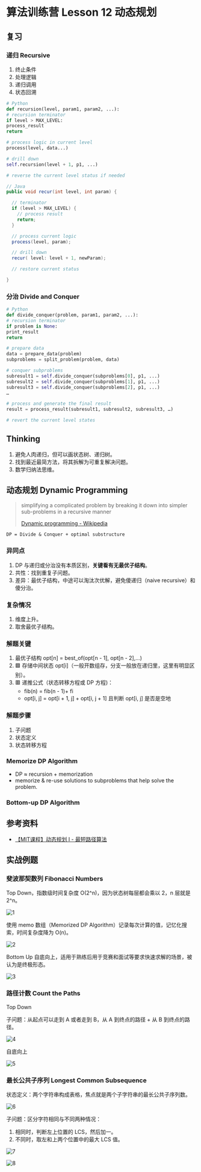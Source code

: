 # 算法训练营 Lesson 12 动态规划

## 复习

### 递归 Recursive

1. 终止条件
2. 处理逻辑
3. 递归调用
4. 状态回溯

```python
# Python
def recursion(level, param1, param2, ...):
# recursion terminator
if level > MAX_LEVEL:
process_result
return

# process logic in current level
process(level, data...)

# drill down
self.recursion(level + 1, p1, ...)

# reverse the current level status if needed
```

```java
// Java
public void recur(int level, int param) {

  // terminator
  if (level > MAX_LEVEL) {
    // process result
    return;
  }

  // process current logic
  process(level, param);

  // drill down
  recur( level: level + 1, newParam);

  // restore current status

}
```

### 分治 Divide and Conquer

```python
# Python
def divide_conquer(problem, param1, param2, ...):
# recursion terminator
if problem is None:
print_result
return

# prepare data
data = prepare_data(problem)
subproblems = split_problem(problem, data)

# conquer subproblems
subresult1 = self.divide_conquer(subproblems[0], p1, ...)
subresult2 = self.divide_conquer(subproblems[1], p1, ...)
subresult3 = self.divide_conquer(subproblems[2], p1, ...)
…

# process and generate the final result
result = process_result(subresult1, subresult2, subresult3, …)

# revert the current level states
```

## Thinking

1. 避免人肉递归，但可以画状态树、递归树。
2. 找到最近最简方法，将其拆解为可重复解决问题。
3. 数学归纳法思维。

## 动态规划 Dynamic Programming

> simplifying a complicated problem by breaking it down into simpler sub-problems in a recursive manner
>
> [Dynamic programming - Wikipedia](https://en.wikipedia.org/wiki/Dynamic_programming)

```markdown
DP = Divide & Conquer + optimal substructure
```

### 异同点

1. DP 与递归或分治没有本质区别，**关键看有无最优子结构**。
2. 共性：找到重复子问题。
3. 差异：最优子结构，中途可以淘汰次优解，避免傻递归（naive recursive）和傻分治。

### 复杂情况

1. 维度上升。
2. 取舍最优子结构。

### 解题关键

1. 最优子结构 opt[n] = best_of(opt[n - 1], opt[n - 2],...)
2. 🟩 存储中间状态 opt[i]（一般开数组存，分支一般放在递归里，这里有明显区别）。
3. 🟥 递推公式（状态转移方程或 DP 方程)：
   * fib(n) = fib(n - 1)+ fi
   * opt[i, j] = opt[i + 1, j] + opt[i, j + 1] 且判断 opt[i, j] 是否是空地

### 解题步骤

1. 子问题
2. 状态定义
3. 状态转移方程

### Memorize DP Algorithm

* DP ≈ recursion + memorization
* memorize & re-use solutions  to subproblems that help solve the problem.

### Bottom-up DP Algorithm

## 参考资料

* [【MIT课程】动态规划 I - 最短路径算法](https://www.bilibili.com/video/av53233912?from=search&seid=2847395688604491997)

## 实战例题

### 斐波那契数列 Fibonacci Numbers

Top Down，指数级时间复杂度 O(2^n)，因为状态树每层都会乘以 2，n 层就是 2^n。

![1](Assets/CC311660-3C7F-4084-8ACE-7650F28191D6.png)

使用 memo 数组（Memorized DP Algorithm）记录每次计算的值，记忆化搜索，时间复杂度降为 O(n)。

![2](Assets/EC7A30E4-175A-415B-98F0-D6AF7BE8FFD3.png)

Bottom Up 自底向上，适用于熟练后用于竞赛和面试等要求快速求解的场景，被认为是终极形态。

![3](Assets/1F0B0EC0-933C-4926-998B-C61AD67951AC.png)

### 路径计数 Count the Paths

Top Down

子问题：从起点可以走到 A 或者走到 B，从 A 到终点的路径 + 从 B 到终点的路径。

![4](Assets/5D10A69A-6F4D-47B4-B119-6EC2F585849C.png)

自底向上

![5](Assets/145C52E7-67EB-4656-A4B7-D5CCEC6698DA.png)

### 最长公共子序列 Longest Common Subsequence

状态定义：两个字符串构成表格，焦点就是两个子字符串的最长公共子序列数。

![6](Assets/65A8C9E6-1E53-40FE-B5AD-3CE55F80D3FD.png)

子问题：区分字符相同与不同两种情况：

1. 相同时，判断左上位置的 LCS，然后加一。
2. 不同时，取左和上两个位置中的最大 LCS 值。

![7](Assets/12BFD300-590B-4023-9BE0-AE0EF92B3D59.png)

![8](Assets/16DCA7F1-76C7-4E59-ABCC-0FB4D80D01AC.png)

